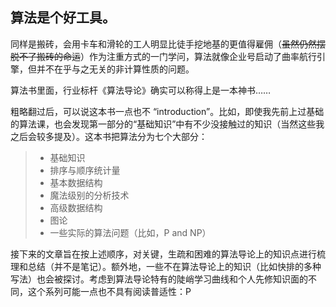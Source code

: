 ## **算法是个好工具。**


同样是搬砖，会用卡车和滑轮的工人明显比徒手挖地基的更值得雇佣（~~虽然仍然摆脱不了搬砖的命运~~）作为注重方式的一门学问，算法就像企业号启动了曲率航行引擎，但并不在乎与之无关的非计算性质的问题。


算法书里面，行业标杆《算法导论》确实可以称得上是一本神书……


粗略翻过后，可以说这本书一点也不 “introduction”。比如，即使我先前上过基础的算法课，也会发现第一部分的“基础知识”中有不少没接触过的知识（当然这些我之后会较多提及）。这本书把算法分为七个大部分：




> - 基础知识
> - 排序与顺序统计量
> - 基本数据结构
> - 魔法级别的分析技术
> - 高级数据结构
> - 图论
> - 一些实际的算法问题（比如，P and NP）




接下来的文章旨在按上述顺序，对关键，生疏和困难的算法导论上的知识点进行梳理和总结（并不是笔记）。额外地，一些不在算法导论上的知识（比如快排的多种写法）也会被探讨。考虑到算法导论特有的陡峭学习曲线和个人先修知识面的不同，这个系列可能一点也不具有阅读普适性：P






